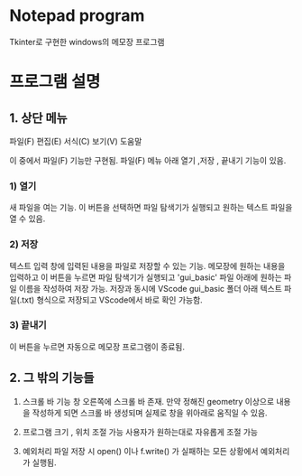 # Notepad program
Tkinter로 구현한 windows의 메모장 프로그램

# 프로그램 설명

## 1. 상단 메뉴
파일(F)  편집(E)  서식(C)  보기(V)  도움말

이 중에서 파일(F) 기능만 구현됨.
파일(F) 메뉴 아래 열기 ,저장 , 끝내기 기능이 있음.
### 1) 열기
새 파일을 여는 기능. 
이 버튼을 선택하면 파일 탐색기가 실행되고 원하는 텍스트 파일을 열 수 있음.

### 2) 저장
텍스트 입력 창에 입력된 내용을 파일로 저장할 수 있는 기능.
메모장에 원하는 내용을 입력하고 이 버튼을 누르면 파일 탐색기가 실행되고 'gui_basic' 파일 아래에 원하는 파일 이름을 작성하여 저장 가능.
저장과 동시에 VScode gui_basic 폴더 아래 텍스트 파일(.txt) 형식으로 저장되고 VScode에서 바로 확인 가능함.

### 3) 끝내기
이 버튼을 누르면 자동으로 메모장 프로그램이 종료됨.

## 2. 그 밖의 기능들
1) 스크롤 바 기능
   창 오른쪽에 스크롤 바 존재. 만약 정해진 geometry 이상으로 내용을 작성하게 되면 스크롤 바 생성되며 실제로 창을 위아래로 움직일 수 있음.

2) 프로그램 크기 , 위치 조절 가능
   사용자가 원하는대로 자유롭게 조절 가능

3) 예외처리
   파일 저장 시 open() 이나 f.write() 가 실패하는 모든 상황에서 예외처리가 실행됨.




